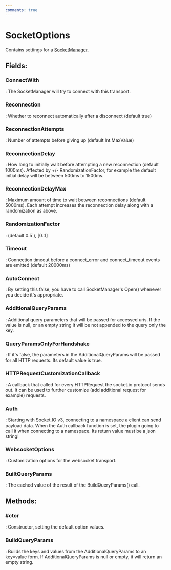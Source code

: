 ```yaml
---
comments: true
---
```

# SocketOptions

Contains settings for a [SocketManager](SocketManager.md). 

## **Fields**:
### **ConnectWith**
: The SocketManager will try to connect with this transport. 
### **Reconnection**
: Whether to reconnect automatically after a disconnect (default true) 
### **ReconnectionAttempts**
: Number of attempts before giving up (default Int.MaxValue) 
### **ReconnectionDelay**
: How long to initially wait before attempting a new reconnection (default 1000ms). Affected by +/- RandomizationFactor, for example the default initial delay will be between 500ms to 1500ms. 
### **ReconnectionDelayMax**
: Maximum amount of time to wait between reconnections (default 5000ms). Each attempt increases the reconnection delay along with a randomization as above. 
### **RandomizationFactor**
: (default 0.5`), [0..1] 
### **Timeout**
: Connection timeout before a connect_error and connect_timeout events are emitted (default 20000ms) 
### **AutoConnect**
: By setting this false, you have to call SocketManager's Open() whenever you decide it's appropriate. 
### **AdditionalQueryParams**
: Additional query parameters that will be passed for accessed uris. If the value is null, or an empty string it will be not appended to the query only the key. 
### **QueryParamsOnlyForHandshake**
: If it's false, the parameters in the AdditionalQueryParams will be passed for all HTTP requests. Its default value is true. 
### **HTTPRequestCustomizationCallback**
: A callback that called for every HTTPRequest the socket.io protocol sends out. It can be used to further customize (add additional request for example) requests. 
### **Auth**
: Starting with Socket.IO v3, connecting to a namespace a client can send payload data. When the Auth callback function is set, the plugin going to call it when connecting to a namespace. Its return value must be a json string! 
### **WebsocketOptions**
: Customization options for the websocket transport. 
### **BuiltQueryParams**
: The cached value of the result of the BuildQueryParams() call. 
## **Methods**:

### **#ctor**
: Constructor, setting the default option values. 

### **BuildQueryParams**
: Builds the keys and values from the AdditionalQueryParams to an key=value form. If AdditionalQueryParams is null or empty, it will return an empty string. 